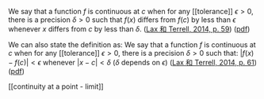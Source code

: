 We say that a function $f$ is continuous at $c$ when for any [[tolerance]] $\epsilon > 0$, there is a precision $\delta > 0$ such that $f(x)$ differs from $f(c)$ by less than $\epsilon$ whenever $x$ differs from $c$ by less than $\delta$. ([Lax 和 Terrell, 2014, p. 59](zotero://select/library/items/T6IUTL24)) ([pdf](zotero://open-pdf/library/items/YL3VT4CZ?page=71&annotation=R32E8IC5))

We can also state the definition as: 
We say that a function $f$ is continuous at $c$ when for any [[tolerance]] $\epsilon > 0$, there is a precision $\delta > 0$ such that:
$|f (x)-f (c)|<\epsilon$
whenever $|x-c|<\delta$   ($\delta$ depends on $\epsilon$) 
([Lax 和 Terrell, 2014, p. 61](zotero://select/library/items/T6IUTL24)) ([pdf](zotero://open-pdf/library/items/YL3VT4CZ?page=73&annotation=V3KEURAM))


[[continuity at a point - limit]]